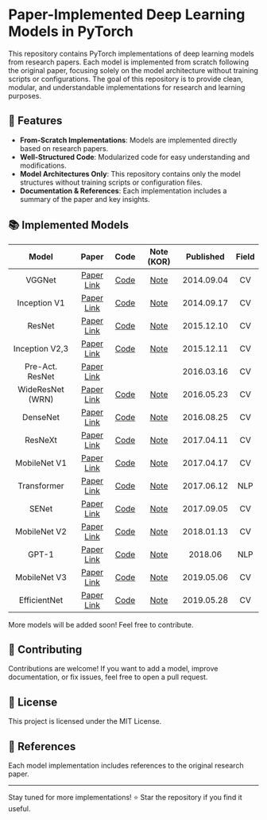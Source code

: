 # Paper-Implemented Deep Learning Models in PyTorch

This repository contains PyTorch implementations of deep learning models from research papers. Each model is implemented from scratch following the original paper, focusing solely on the model architecture without training scripts or configurations. The goal of this repository is to provide clean, modular, and understandable implementations for research and learning purposes.

## 📌 Features
- **From-Scratch Implementations**: Models are implemented directly based on research papers.
- **Well-Structured Code**: Modularized code for easy understanding and modifications.
- **Model Architectures Only**: This repository contains only the model structures without training scripts or configuration files.
- **Documentation & References**: Each implementation includes a summary of the paper and key insights.

## 📚 Implemented Models
| Model | Paper | Code | Note (KOR) | Published | Field |
|:--------:|:--------:|:--------:|:--------:|:--------:|:--------:|
| VGGNet | [Paper Link](https://arxiv.org/abs/1409.1556) | [Code](https://github.com/minseoc03/DL_paper_review/blob/main/Computer%20Vision/VGGNet.py) | [Note](https://minseoc03.notion.site/VGGNet-1556a507bae980ac9876d2b9f6a677c8)| 2014.09.04 | CV
| Inception V1 | [Paper Link](https://arxiv.org/abs/1409.4842) | [Code](https://github.com/minseoc03/DL_paper_review/blob/main/Computer%20Vision/Inception_v1.py) | [Note](https://minseoc03.notion.site/Inception-V1-1586a507bae980edafcef39af08b1e0d)| 2014.09.17 | CV
| ResNet | [Paper Link](https://arxiv.org/abs/1512.03385) | [Code](https://github.com/minseoc03/DL_paper_review/blob/main/Computer%20Vision/ResNet.py) | [Note](https://minseoc03.notion.site/ResNet-15d6a507bae9809a8e69d86ba4939968)| 2015.12.10 | CV
| Inception V2,3 | [Paper Link](https://arxiv.org/abs/1512.00567) | [Code](https://github.com/minseoc03/DL_paper_review/blob/main/Computer%20Vision/Inception_v3.py) | [Note](https://minseoc03.notion.site/Inception-V2-V3-1646a507bae98084b186dfa19eaded5b)| 2015.12.11 | CV
| Pre-Act. ResNet | [Paper Link](https://arxiv.org/abs/1603.05027) | | | 2016.03.16 | CV
| WideResNet (WRN) | [Paper Link](https://arxiv.org/abs/1605.07146) | [Code](https://github.com/minseoc03/DL_paper_review/blob/main/Computer%20Vision/WideResNet.py) | [Note](https://minseoc03.notion.site/WideResNet-WRN-1666a507bae98087a0bcf7e9a44cc47d) | 2016.05.23 | CV
| DenseNet | [Paper Link](https://arxiv.org/abs/1608.06993) | [Code](https://github.com/minseoc03/DL_paper_review/blob/main/Computer%20Vision/DenseNet.py) | [Note](https://minseoc03.notion.site/DenseNet-16c6a507bae98015a0cae094e93f7bd0) | 2016.08.25 | CV
| ResNeXt | [Paper Link](https://arxiv.org/abs/1611.05431) | [Code](https://github.com/minseoc03/DL_paper_review/blob/main/Computer%20Vision/ResNeXt.py) | [Note](https://minseoc03.notion.site/ResNeXt-16b6a507bae9804ba9caf5b1c8fc7bbc) | 2017.04.11 | CV
| MobileNet V1 | [Paper Link](https://arxiv.org/abs/1704.04861) | [Code](https://github.com/minseoc03/DL_paper_review/blob/main/Computer%20Vision/MobileNet_v1.py) | [Note](https://minseoc03.notion.site/MobileNet-V1-16c6a507bae98090833cead1f69d3341) | 2017.04.17 | CV
| Transformer | [Paper Link](https://arxiv.org/abs/1706.03762) | [Code](https://github.com/minseoc03/DL_paper_review/blob/main/Natural%20Language%20Processing/Transformer.py) | [Note](https://minseoc03.notion.site/Transformer-1b76a507bae980459568d416d5b032cb) | 2017.06.12 | NLP
| SENet | [Paper Link](https://arxiv.org/abs/1709.01507) | [Code](https://github.com/minseoc03/DL_paper_review/blob/main/Computer%20Vision/SENet.py) | [Note](https://minseoc03.notion.site/SENet-16c6a507bae98024964bd23bd46087d9) | 2017.09.05 | CV
| MobileNet V2 | [Paper Link](https://arxiv.org/abs/1801.04381) | [Code](https://github.com/minseoc03/DL_paper_review/blob/main/Computer%20Vision/MobileNet_v2.py) | [Note](https://minseoc03.notion.site/MobileNet-V2-16c6a507bae980eb9f2cc23c2be4fe76) | 2018.01.13 | CV
| GPT-1 | [Paper Link](https://cdn.openai.com/research-covers/language-unsupervised/language_understanding_paper.pdf) | [Code](https://github.com/minseoc03/DL_paper_review/blob/main/Natural%20Language%20Processing/GPT-1.py) | [Note](https://minseoc03.notion.site/GPT-1-1c06a507bae98026b6f0f502b213a843) | 2018.06 | NLP
| MobileNet V3 | [Paper Link](https://arxiv.org/abs/1905.02244) | [Code](https://github.com/minseoc03/DL_paper_review/blob/main/Computer%20Vision/MobileNet_v3.py) | [Note](https://minseoc03.notion.site/MobileNet-V3-16c6a507bae980a1b55cdc6ad1c4256c) | 2019.05.06 | CV
| EfficientNet | [Paper Link](https://arxiv.org/abs/1905.11946) | [Code](https://github.com/minseoc03/DL_paper_review/blob/main/Computer%20Vision/EfficientNet.py) | [Note](https://minseoc03.notion.site/EfficientNet-16c6a507bae9805d9d2bc9ab4ff7a2fa) | 2019.05.28 | CV

More models will be added soon! Feel free to contribute.

## 📄 Contributing
Contributions are welcome! If you want to add a model, improve documentation, or fix issues, feel free to open a pull request.

## 📜 License
This project is licensed under the MIT License.

## 🔗 References
Each model implementation includes references to the original research paper.

---
Stay tuned for more implementations! ⭐ Star the repository if you find it useful.

